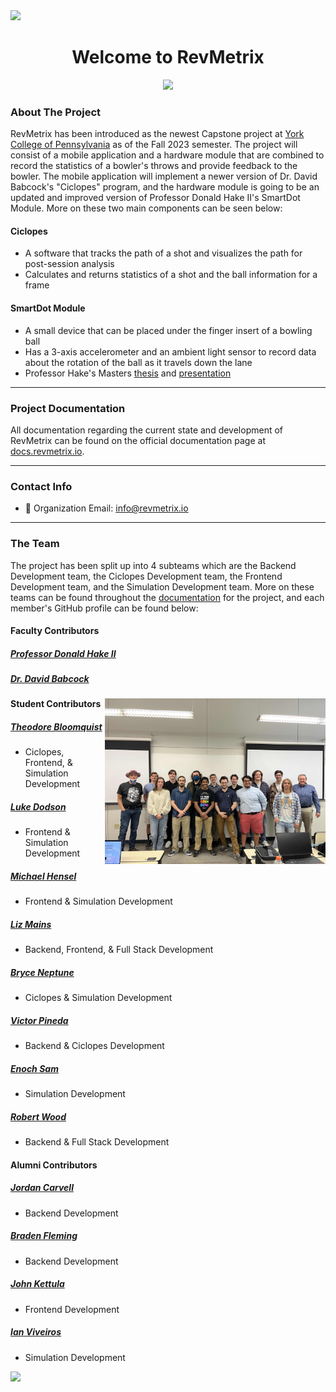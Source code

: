 <!--horizontal divider(gradiant)-->
<img src="https://user-images.githubusercontent.com/73097560/115834477-dbab4500-a447-11eb-908a-139a6edaec5c.gif">

<h1 align="center">Welcome to RevMetrix</h1>

<p align="center">
    <img width="200" src="https://github.com/YCP-Rev-Metrix/Wiki/blob/main/static/images/logo.png">
</p>

### About The Project
RevMetrix has been introduced as the newest Capstone project at [York College of Pennsylvania](https://ycp.edu/) as of the Fall 2023 semester.  The project will consist of a mobile application and a hardware module that are combined to record the statistics of a bowler's throws and provide feedback to the bowler.  The mobile application will implement a newer version of Dr. David Babcock's "Ciclopes" program, and the hardware module is going to be an updated and improved version of Professor Donald Hake II's SmartDot Module.  More on these two main components can be seen below:

#### Ciclopes
  - A software that tracks the path of a shot and visualizes the path for post-session analysis
  - Calculates and returns statistics of a shot and the ball information for a frame

#### SmartDot Module
  - A small device that can be placed under the finger insert of a bowling ball
  - Has a 3-axis accelerometer and an ambient light sensor to record data about the rotation of the ball as it travels down the lane
  - Professor Hake's Masters [thesis](https://ycpcs.github.io/cs400-fall2023/projects/RevMetrix-Project/Hake-MEngESci-Masters-Thesis.pdf) and [presentation](https://ycpcs.github.io/cs400-fall2023/projects/RevMetrix-Project/Hake-MEngESci-Masters-Defense-Presentation.pdf)

-----

### Project Documentation
All documentation regarding the current state and development of RevMetrix can be found on the official documentation page at [docs.revmetrix.io](https://docs.revmetrix.io/).

-----

### Contact Info
 - 📧 Organization Email: <a href="mailto:info@revmetrix.io">info@revmetrix.io</a>
 
-----

### The Team
The project has been split up into 4 subteams which are the Backend Development team, the Ciclopes Development team, the Frontend Development team, and the Simulation Development team.  More on these teams can be found throughout the [documentation](https://docs.revmetrix.io/) for the project, and each member's GitHub profile can be found below:

#### Faculty Contributors
##### [Professor Donald Hake II](https://docs.revmetrix.io/more/members/donald-hake-ii/index.html)
##### [Dr. David Babcock](https://docs.revmetrix.io/more/members/david-babcock/index.html)
<img width="70%" align="right" alt="Github" src="https://github.com/YCP-Rev-Metrix/Wiki/blob/main/content/Project%20Milestones/Fall%202023/MS1%20-%20Minimal%20Working%20System/MS1_Pic.jpg" />

#### Student Contributors
##### [Theodore Bloomquist](https://docs.revmetrix.io/more/members/theodore-bloomquist/index.html)
  - Ciclopes, Frontend, & Simulation Development

##### [Luke Dodson](https://docs.revmetrix.io/more/members/luke-dodson/index.html)
  - Frontend & Simulation Development

##### [Michael Hensel](https://docs.revmetrix.io/more/members/michael-hensel/index.html)
  - Frontend & Simulation Development

##### [Liz Mains](https://docs.revmetrix.io/more/members/liz-mains/index.html)
  - Backend, Frontend, & Full Stack Development

##### [Bryce Neptune](https://docs.revmetrix.io/more/members/bryce-neptune/index.html)
  - Ciclopes & Simulation Development

##### [Victor Pineda](https://docs.revmetrix.io/more/members/victor-pineda/index.html)
  - Backend & Ciclopes Development

##### [Enoch Sam](https://docs.revmetrix.io/more/members/enoch-sam/index.html)
  - Simulation Development

##### [Robert Wood](https://docs.revmetrix.io/more/members/robert-wood/index.html)
  - Backend & Full Stack Development

#### Alumni Contributors
##### [Jordan Carvell](https://docs.revmetrix.io/more/members/jordan-carvell/index.html)
   - Backend Development

##### [Braden Fleming](https://docs.revmetrix.io/more/members/braden-fleming/index.html)
   - Backend Development

##### [John Kettula](https://docs.revmetrix.io/more/members/john-kettula/index.html)
   - Frontend Development

##### [Ian Viveiros](https://docs.revmetrix.io/more/members/ian-viveiros/index.html)
   - Simulation Development
<!--horizontal divider(gradiant)-->
<img src="https://user-images.githubusercontent.com/73097560/115834477-dbab4500-a447-11eb-908a-139a6edaec5c.gif">
